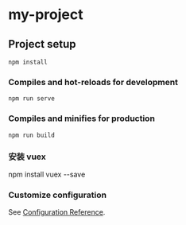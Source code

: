 # my-project

## Project setup
```
npm install
```

### Compiles and hot-reloads for development
```
npm run serve
```

### Compiles and minifies for production
```
npm run build
```

### 安装 vuex
npm install vuex --save

### Customize configuration
See [Configuration Reference](https://cli.vuejs.org/config/).
